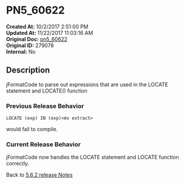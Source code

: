 # PN5_60622

**Created At:** 10/2/2017 2:51:00 PM  
**Updated At:** 11/22/2017 11:03:16 AM  
**Original Doc:** [pn5_60622](https://docs.jbase.com/36526-5-6-2-release-notes/pn5_60622)  
**Original ID:** 279078  
**Internal:** No  

## Description

jFormatCode to parse out expressions that are used in the LOCATE statement and LOCATE() function

### Previous Release Behavior

```
LOCATE (exp) IN (exp)<mv extract>
```

would fail to compile.

### Current Release Behavior

jFormatCode now handles the LOCATE statement and LOCATE function correctly.

Back to [5.6.2 release Notes](./../README.md)
